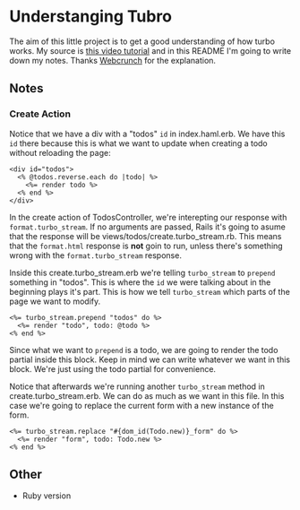 # Understanging Tubro

The aim of this little project is to get a good understanding of how turbo works. My source is [this video tutorial](https://www.youtube.com/watch?v=0CSGsHnci2I) and in this README I'm going to write down my notes. Thanks [Webcrunch](https://www.youtube.com/c/Webcrunch) for the explanation.

## Notes

### Create Action

Notice that we have a div with a "todos" `id` in index.haml.erb. We have this `id` there because this is what we want to update when creating a todo without reloading the page:

```
<div id="todos">
  <% @todos.reverse.each do |todo| %>
    <%= render todo %>
  <% end %>
</div>
```

In the create action of TodosController, we're interepting our response with `format.turbo_stream`. If no arguments are passed, Rails it's going to asume that the response will be views/todos/create.turbo_stream.rb. This means that the `format.html` response is **not** goin to run, unless there's something wrong with the `format.turbo_stream` response.

Inside this create.turbo_stream.erb we're telling `turbo_stream` to `prepend` something in "todos". This is where the `id` we were talking about in the beginning plays it's part. This is how we tell `turbo_stream` which parts of the page we want to modify.

```
<%= turbo_stream.prepend "todos" do %>
  <%= render "todo", todo: @todo %>
<% end %>
```

Since what we want to `prepend` is a todo, we are going to render the todo partial inside this block. Keep in mind we can write whatever we want in this block. We're just using the todo partial for convenience.

Notice that afterwards we're running another `turbo_stream` method in create.turbo_stream.erb. We can do as much as we want in this file. In this case we're going to replace the current form with a new instance of the form.

```
<%= turbo_stream.replace "#{dom_id(Todo.new)}_form" do %>
  <%= render "form", todo: Todo.new %>
<% end %>
```

## Other

* Ruby version

 